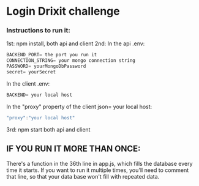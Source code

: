 # Login Drixit challenge

### Instructions to run it:
1st: npm install, both api and client 
2nd: In the api .env: 
```js
BACKEND_PORT= the port you run it
CONNECTION_STRING= your mongo connection string
PASSWORD= yourMongoDbPassword
secret= yourSecret
```
In the client .env:
```js
BACKEND= your local host
```
In the "proxy" property of the client json= your local host:
```js
"proxy":"your local host"
```
  
3rd: npm start both api and client

## IF YOU RUN IT MORE THAN ONCE: 
  There's a function in the 36th line in app.js, which fills the database every time it starts. If you want to run it multiple times,
  you'll need to comment that line, so that your data base won't fill with repeated data.

